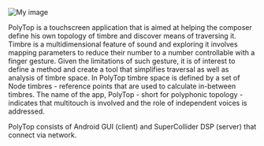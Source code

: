 ![My image](github.com/limmor1/PolyTop_client_v0.4/edit/master/example.jpg)

PolyTop is a touchscreen application that is aimed at helping the composer define his own topology of timbre and discover means of traversing it. Timbre is a multidimensional feature of sound and exploring it involves mapping parameters to reduce their number to a number controllable with a finger gesture. Given the limitations of such gesture, it is of interest to define a method and create a tool that simplifies traversal as well as analysis of timbre space. In PolyTop timbre space is defined by a set of Node timbres - reference points that are used to calculate in-between timbres. The name of the app, PolyTop - short for polyphonic topology - indicates that multitouch is involved and the role of independent voices is addressed.

PolyTop consists of Android GUI (client) and SuperCollider DSP (server) that connect via network.

